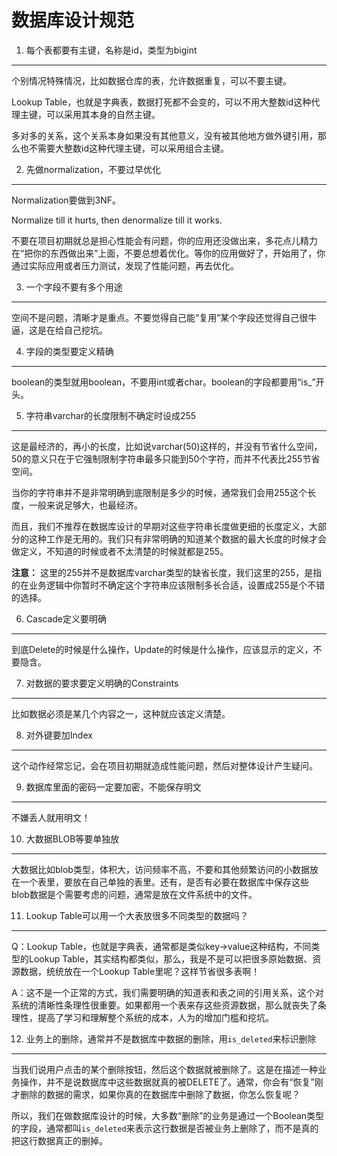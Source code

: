 数据库设计规范
========================

1. 每个表都要有主键，名称是id，类型为bigint
----------------------------------

个别情况特殊情况，比如数据仓库的表，允许数据重复，可以不要主键。

Lookup Table，也就是字典表，数据打死都不会变的，可以不用大整数id这种代理主键，可以采用其本身的自然主键。

多对多的关系，这个关系本身如果没有其他意义，没有被其他地方做外键引用，那么也不需要大整数id这种代理主键，可以采用组合主键。

2. 先做normalization，不要过早优化
----------------------------------

Normalization要做到3NF。

Normalize till it hurts, then denormalize till it works.

不要在项目初期就总是担心性能会有问题，你的应用还没做出来，多花点儿精力在“把你的东西做出来”上面，不要总想着优化。等你的应用做好了，开始用了，你通过实际应用或者压力测试，发现了性能问题，再去优化。

3. 一个字段不要有多个用途
----------------------------------

空间不是问题，清晰才是重点。不要觉得自己能“复用”某个字段还觉得自己很牛逼，这是在给自己挖坑。

4. 字段的类型要定义精确
----------------------------------

boolean的类型就用boolean，不要用int或者char。boolean的字段都要用“is_”开头。

5. 字符串varchar的长度限制不确定时设成255
----------------------------------

这是最经济的，再小的长度，比如说varchar(50)这样的，并没有节省什么空间，50的意义只在于它强制限制字符串最多只能到50个字符，而并不代表比255节省空间。

当你的字符串并不是非常明确到底限制是多少的时候，通常我们会用255这个长度，一般来说足够大，也最经济。

而且，我们不推荐在数据库设计的早期对这些字符串长度做更细的长度定义，大部分的这种工作是无用的。我们只有非常明确的知道某个数据的最大长度的时候才会做定义，不知道的时候或者不太清楚的时候就都是255。

**注意：** 这里的255并不是数据库varchar类型的缺省长度，我们这里的255，是指的在业务逻辑中你暂时不确定这个字符串应该限制多长合适，设置成255是个不错的选择。

6. Cascade定义要明确
----------------------------------

到底Delete的时候是什么操作，Update的时候是什么操作，应该显示的定义，不要隐含。

7. 对数据的要求要定义明确的Constraints
----------------------------------

比如数据必须是某几个内容之一，这种就应该定义清楚。

8. 对外键要加Index
----------------------------------

这个动作经常忘记，会在项目初期就造成性能问题，然后对整体设计产生疑问。

9. 数据库里面的密码一定要加密，不能保存明文
----------------------------------

不嫌丢人就用明文！

10. 大数据BLOB等要单独放
----------------------------------

大数据比如blob类型，体积大，访问频率不高，不要和其他频繁访问的小数据放在一个表里，要放在自己单独的表里。还有，是否有必要在数据库中保存这些blob数据是个需要考虑的问题，通常是放在文件系统中的文件。

11. Lookup Table可以用一个大表放很多不同类型的数据吗？
----------------------------------
Q：Lookup Table，也就是字典表，通常都是类似key->value这种结构，不同类型的Lookup Table，其实结构都类似，那么，我是不是可以把很多原始数据、资源数据，统统放在一个Lookup Table里呢？这样节省很多表啊！

A：这不是一个正常的方式，我们需要明确的知道表和表之间的引用关系，这个对系统的清晰性条理性很重要。如果都用一个表来存这些资源数据，那么就丧失了条理性，提高了学习和理解整个系统的成本，人为的增加门槛和挖坑。

12. 业务上的删除，通常并不是数据库中数据的删除，用`is_deleted`来标识删除
----------------------------------

当我们说用户点击的某个删除按钮，然后这个数据就被删除了。这是在描述一种业务操作，并不是说数据库中这些数据就真的被DELETE了。通常，你会有“恢复”刚才删除的数据的需求，如果你真的在数据库中删除了数据，你怎么恢复呢？

所以，我们在做数据库设计的时候，大多数“删除”的业务是通过一个Boolean类型的字段，通常都叫`is_deleted`来表示这行数据是否被业务上删除了，而不是真的把这行数据真正的删掉。